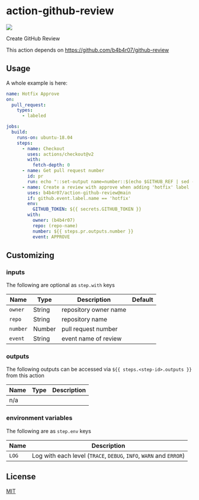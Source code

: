 action-github-review
====================

[![](https://github.com/b4b4r07/action-github-review/workflows/release/badge.svg)](https://github.com/b4b4r07/action-github-review/releases)

Create GitHub Review

This action depends on https://github.com/b4b4r07/github-review

## Usage

A whole example is here:

```yaml
name: Hotfix Approve
on:
  pull_request:
    types:
      - labeled

jobs:
  build:
    runs-on: ubuntu-18.04
    steps:
      - name: Checkout
        uses: actions/checkout@v2
        with:
          fetch-depth: 0
      - name: Get pull request number
        id: pr
        run: echo "::set-output name=number::$(echo $GITHUB_REF | sed -e 's/[^0-9]//g')"
      - name: Create a review with approve when adding 'hotfix' label
        uses: b4b4r07/action-github-review@main
        if: github.event.label.name == 'hotfix'
        env:
          GITHUB_TOKEN: ${{ secrets.GITHUB_TOKEN }}
        with:
          owner: (b4b4r07)
          repo: (repo-name)
          number: ${{ steps.pr.outputs.number }}
          event: APPROVE
```

## Customizing

### inputs

The following are optional as `step.with` keys

| Name       | Type   | Description              | Default |
| ---------- | ------ | -------------------------| ------- |
| `owner`    | String | repository owner name   | |
| `repo`     | String | repository name         | |
| `number`   | Number | pull request number     | |
| `event`    | String | event name of review    | |

### outputs

The following outputs can be accessed via `${{ steps.<step-id>.outputs }}` from this action

| Name | Type | Description |
| ---- | ---- | ----------- |
| n/a  | | |

### environment variables

The following are as `step.env` keys

| Name | Description |
| ---- | ----------- |
| `LOG`  | Log with each level (`TRACE`, `DEBUG`, `INFO`, `WARN` and `ERROR`) |

## License

[MIT](https://b4b4r07.mit-license.org/)
